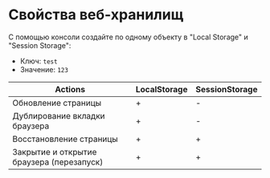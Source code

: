 # Свойства веб-хранилищ

С помощью консоли создайте по одному объекту в "Local Storage" и "Session Storage": 
- Ключ: `test`
- Значение: `123`
 
| Actions                                   | LocalStorage | SessionStorage |
|-------------------------------------------|--------------|----------------|
| Обновление страницы                       |       +      |        -       |
| Дублирование вкладки браузера             |       +      |        -       |
| Восстановление страницы                   |       +      |        +       |
| Закрытие и открытие браузера (перезапуск) |       +      |        +       |




